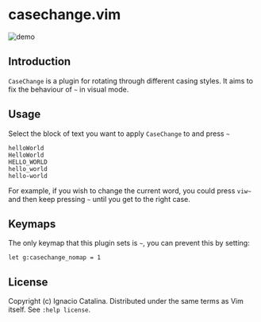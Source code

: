 # casechange.vim

![demo](https://user-images.githubusercontent.com/4542735/39995493-b4d45c28-57bf-11e8-9246-22b30e142bc0.gif)

## Introduction

`CaseChange` is a plugin for rotating through different casing styles. It aims to
fix the behaviour of `~` in visual mode.

## Usage

Select the block of text you want to apply `CaseChange` to and press `~`

```vim
helloWorld
HelloWorld
HELLO_WORLD
hello_world
hello-world
```

For example, if you wish to change the current word, you could press `viw~` and then keep
pressing `~` until you get to the right case.

## Keymaps

The only keymap that this plugin sets is `~`, you can prevent this by setting:

```vim
let g:casechange_nomap = 1
```

## License

Copyright (c) Ignacio Catalina. Distributed under the same terms as Vim itself. See `:help license`.
